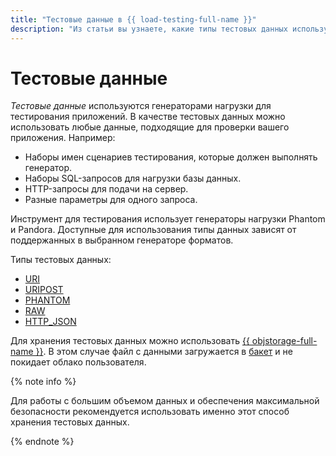 ```yaml
---
title: "Тестовые данные в {{ load-testing-full-name }}"
description: "Из статьи вы узнаете, какие типы тестовых данных используются в {{ load-testing-full-name }}, а также где их можно хранить." 
---
```


# Тестовые данные

_Тестовые данные_ используются генераторами нагрузки для тестирования приложений. В качестве тестовых данных можно использовать любые данные, подходящие для проверки вашего приложения. Например:

* Наборы имен сценариев тестирования, которые должен выполнять генератор.
* Наборы SQL-запросов для нагрузки базы данных.
* HTTP-запросы для подачи на сервер.
* Разные параметры для одного запроса.

Инструмент для тестирования использует генераторы нагрузки Phantom и Pandora. Доступные для использования типы данных зависят от поддержанных в выбранном генераторе форматов.

Типы тестовых данных:

* [URI](payloads/uri.md)
* [URIPOST](payloads/uripost.md)
* [PHANTOM](payloads/phantom.md)
* [RAW](payloads/raw.md)
* [HTTP_JSON](payloads/http-json.md)

Для хранения тестовых данных можно использовать [{{ objstorage-full-name }}](../../storage/). В этом случае файл с данными загружается в [бакет](../../storage/concepts/bucket.md) и не покидает облако пользователя.

{% note info %}

Для работы с большим объемом данных и обеспечения максимальной безопасности рекомендуется использовать именно этот способ хранения тестовых данных.

{% endnote %}
